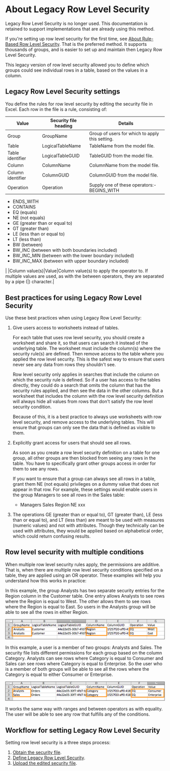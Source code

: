 # About Legacy Row Level Security

Legacy Row Level Security is no longer used. This documentation is retained to support implementations that are already using this method.

If you're setting up row level security for the first time, see [About Rule-Based Row Level Security](new_row_level_security.html). That is the preferred method. It supports thousands of groups, and is easier to set up and maintain then Legacy Row Level Security.

This legacy version of row level security allowed you to define which groups could see individual rows in a table, based on the values in a column.

## Legacy Row Level Security settings

You define the rules for row level security by editing the security file in Excel. Each row in the file is a rule, consisting of:

|Value|Security file heading|Details|
|-----|---------------------|-------|
|Group|GroupName|Group of users for which to apply this setting.|
|Table|LogicalTableName|TableName from the model file.|
|Table identifier|LogicalTableGUID|TableGUID from the model file.|
|Column|ColumnName|ColumnName from the model file.|
|Column identifier|ColumnGUID|ColumnGUID from the model file.|
|Operation|Operation|Supply one of these operators:-   BEGINS\_WITH
-   ENDS\_WITH
-   CONTAINS
-   EQ \(equals\)
-   NE \(not equals\)
-   GE \(greater than or equal to\)
-   GT \(greater than\)
-   LE \(less than or equal to\)
-   LT \(less than\)
-   BW \(between\)
-   BW\_INC \(between with both boundaries included\)
-   BW\_INC\_MIN \(between with the lower boundary included\)
-   BW\_INC\_MAX \(between with upper boundary included\)

|
|Column value\(s\)|Value|Column value\(s\) to apply the operator to. If multiple values are used, as with the between operators, they are separated by a pipe \(|\) character.|

## Best practices for using Legacy Row Level Security

Use these best practices when using Legacy Row Level Security:

1.  Give users access to worksheets instead of tables.

    For each table that uses row level security, you should create a worksheet and share it, so that users can search it instead of the underlying table. The worksheet must include the column\(s\) where the security rule\(s\) are defined. Then remove access to the table where you applied the row level security. This is the safest way to ensure that users never see any data from rows they shouldn't see.

    Row level security only applies in searches that include the column on which the security rule is defined. So if a user has access to the tables directly, they could do a search that omits the column that has the security rules applied, and then see the data in the other columns. But a worksheet that includes the column with the row level security definition will always hide all values from rows that don't satisfy the row level security condition.

    Because of this, it is a best practice to always use worksheets with row level security, and remove access to the underlying tables. This will ensure that groups can only see the data that is defined as visible to them.

2.  Explicitly grant access for users that should see all rows.

    As soon as you create a row level security definition on a table for one group, all other groups are then blocked from seeing any rows in the table. You have to specifically grant other groups access in order for them to see any rows.

    If you want to ensure that a group can always see all rows in a table, grant them NE \(not equals\) privileges on a dummy value that does not appear in that row. For example, these settings would enable users in the group Managers to see all rows in the Sales table:

    -   Managers Sales Region NE xxx
3.  The operations GE \(greater than or equal to\), GT \(greater than\), LE \(less than or equal to\), and LT \(less than\) are meant to be used with measures \(numeric values\) and not with attributes. Though they technically can be used with attributes, they would be applied based on alphabetical order, which could return confusing results.

## Row level security with multiple conditions

When multiple row level security rules apply, the permissions are additive. That is, when there are multiple row level security conditions specified on a table, they are applied using an OR operator. These examples will help you understand how this works in practice:

In this example, the group Analysts has two separate security entries for the Region column in the Customer table. One entry allows Analysts to see rows where the Region is equal to West. The other allows them to see rows where the Region is equal to East. So users in the Analysts group will be able to see all the rows in either Region.

 ![](../../images/row_level_security_example_one.png "Multiple equality conditions in security file") 

In this example, a user is a member of two groups: Analysts and Sales. The security file lists different permissions for each group based on the column Category. Analysts can see rows where Category is equal to Consumer and Sales can see rows where Category is equal to Enterprise. So the user who is a member of both groups will be able to see all the rows where the Category is equal to either Consumer or Enterprise.

 ![](../../images/row_level_security_example_two.png "Multiple group membership in security file")

It works the same way with ranges and between operators as with equality. The user will be able to see any row that fulfills any of the conditions.

## Workflow for setting Legacy Row Level Security

Setting row level security is a three steps process:

1.  [Obtain the security file](get_security_file.html#).
2.  [Define Legacy Row Level Security](row_security.html#).
3.  [Upload the edited security file](upload_security_file.html#).

